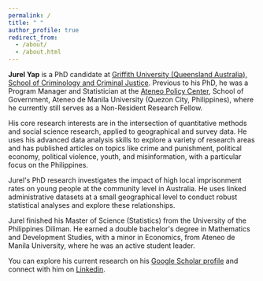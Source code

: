 ```yaml
---
permalink: /
title: " "
author_profile: true
redirect_from: 
  - /about/
  - /about.html
---
```


**Jurel Yap** is a PhD candidate at [Griffith University (Queensland Australia), School of Criminology and Criminal Justice](https://www.griffith.edu.au/arts-education-law/school-criminology-criminal-justice). Previous to his PhD, he was a Program Manager and Statistician at the [Ateneo Policy Center](https://www.ateneo.edu/asog/ateneo-policy-center), School of Government, Ateneo de Manila University (Quezon City, Philippines), where he currently still serves as a Non-Resident Research Fellow.

His core research interests are in the intersection of quantitative methods and social science research, applied to geographical and survey data. He uses his advanced data analysis skills to explore a variety of research areas and has published articles on topics like crime and punishment, political economy, political violence, youth, and misinformation, with a particular focus on the Philippines.

Jurel's PhD research investigates the impact of high local imprisonment rates on young people at the community level in Australia. He uses linked administrative datasets at a small geographical level to conduct robust statistical analyses and explore these relationships.

Jurel finished his Master of Science (Statistics) from the University of the Philippines Diliman. He earned a double bachelor's degree in Mathematics and Development Studies, with a minor in Economics, from Ateneo de Manila University, where he was an active student leader.

You can explore his current research on his [Google Scholar profile](https://scholar.google.com/citations?user=UkVPD_wAAAAJ&hl=en) and connect with him on [Linkedin](https://www.linkedin.com/in/jurelyap/).
